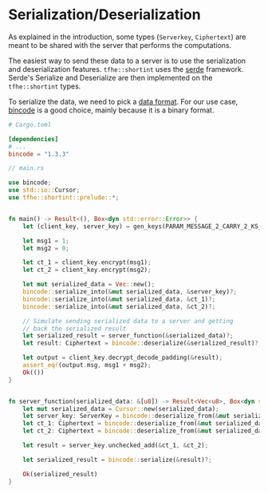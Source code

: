 # Serialization/Deserialization

As explained in the introduction, some types (`Serverkey`, `Ciphertext`) are meant to be shared with the server that performs the computations.

The easiest way to send these data to a server is to use the serialization and deserialization features. `tfhe::shortint` uses the [serde](https://crates.io/crates/serde) framework. Serde's Serialize and Deserialize are then implemented on the `tfhe::shortint` types.

To serialize the data, we need to pick a [data format](https://serde.rs/#data-formats). For our use case, [bincode](https://crates.io/crates/bincode) is a good choice, mainly because it is a binary format.

```toml
# Cargo.toml

[dependencies]
# ...
bincode = "1.3.3"
```

```rust
// main.rs

use bincode;
use std::io::Cursor;
use tfhe::shortint::prelude::*;


fn main() -> Result<(), Box<dyn std::error::Error>> {
    let (client_key, server_key) = gen_keys(PARAM_MESSAGE_2_CARRY_2_KS_PBS);

    let msg1 = 1;
    let msg2 = 0;

    let ct_1 = client_key.encrypt(msg1);
    let ct_2 = client_key.encrypt(msg2);

    let mut serialized_data = Vec::new();
    bincode::serialize_into(&mut serialized_data, &server_key)?;
    bincode::serialize_into(&mut serialized_data, &ct_1)?;
    bincode::serialize_into(&mut serialized_data, &ct_2)?;

    // Simulate sending serialized data to a server and getting
    // back the serialized result
    let serialized_result = server_function(&serialized_data)?;
    let result: Ciphertext = bincode::deserialize(&serialized_result)?;

    let output = client_key.decrypt_decode_padding(&result);
    assert_eq!(output.msg, msg1 + msg2);
    Ok(())
}


fn server_function(serialized_data: &[u8]) -> Result<Vec<u8>, Box<dyn std::error::Error>> {
    let mut serialized_data = Cursor::new(serialized_data);
    let server_key: ServerKey = bincode::deserialize_from(&mut serialized_data)?;
    let ct_1: Ciphertext = bincode::deserialize_from(&mut serialized_data)?;
    let ct_2: Ciphertext = bincode::deserialize_from(&mut serialized_data)?;

    let result = server_key.unchecked_add(&ct_1, &ct_2);

    let serialized_result = bincode::serialize(&result)?;

    Ok(serialized_result)
}
```
